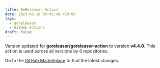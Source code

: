 ```yaml
---
title: GoReleaser Action
date: 2023-08-10 03:41:48 +00:00
tags:
  - goreleaser
  - GitHub Actions
draft: false
---
```



Version updated for **goreleaser/goreleaser-action** to version **v4.4.0**.
This action is used across all versions by 0 repositories.

Go to the [GitHub Marketplace](https://github.com/marketplace/actions/goreleaser-action) to find the latest changes.
